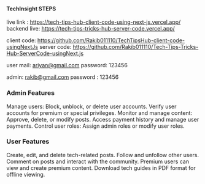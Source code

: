 #### TechInsight STEPS

live link : https://tech-tips-hub-client-code-using-next-js.vercel.app/
backend live: https://tech-tips-tricks-hub-server-code.vercel.app/

client code: https://github.com/Rakib011110/TechTipsHub-client-code-usingNextJs
server code: https://github.com/Rakib011110/Tech-Tips-Tricks-Hub-ServerCode-usingNext.js

user mail: ariyan@gmail.com
password: 123456

admin: rakib@gmail.com
password : 123456

### Admin Features

Manage users: Block, unblock, or delete user accounts.
Verify user accounts for premium or special privileges.
Monitor and manage content: Approve, delete, or modify posts.
Access payment history and manage user payments.
Control user roles: Assign admin roles or modify user roles.

### User Features

Create, edit, and delete tech-related posts.
Follow and unfollow other users.
Comment on posts and interact with the community.
Premium users can view and create premium content.
Download tech guides in PDF format for offline viewing.

